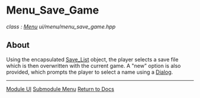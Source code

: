 # Menu_Save_Game
*class : [Menu](menu.md)*
*ui/menu/menu_save_game.hpp*

## About
Using the encapsulated [Save_List](../elements/save_list.md) object, the player selects a save file which is then overwritten with the current game. A "new" option is also provided, which prompts the player to select a name using a [Dialog](../elements/dialog.md).

---

[Module UI](../ui.md)
[Submodule Menu](menu.md)
[Return to Docs](../../docs.md)